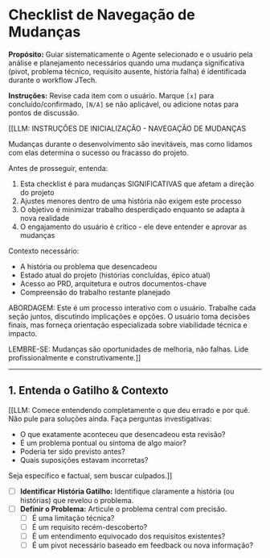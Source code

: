 <!-- Powered by JTECH™ Core -->

# Checklist de Navegação de Mudanças

**Propósito:** Guiar sistematicamente o Agente selecionado e o usuário pela análise e planejamento necessários quando uma mudança significativa (pivot, problema técnico, requisito ausente, história falha) é identificada durante o workflow JTech.

**Instruções:** Revise cada item com o usuário. Marque `[x]` para concluído/confirmado, `[N/A]` se não aplicável, ou adicione notas para pontos de discussão.

[[LLM: INSTRUÇÕES DE INICIALIZAÇÃO - NAVEGAÇÃO DE MUDANÇAS

Mudanças durante o desenvolvimento são inevitáveis, mas como lidamos com elas determina o sucesso ou fracasso do projeto.

Antes de prosseguir, entenda:

1. Esta checklist é para mudanças SIGNIFICATIVAS que afetam a direção do projeto
2. Ajustes menores dentro de uma história não exigem este processo
3. O objetivo é minimizar trabalho desperdiçado enquanto se adapta à nova realidade
4. O engajamento do usuário é crítico - ele deve entender e aprovar as mudanças

Contexto necessário:

- A história ou problema que desencadeou
- Estado atual do projeto (histórias concluídas, épico atual)
- Acesso ao PRD, arquitetura e outros documentos-chave
- Compreensão do trabalho restante planejado

ABORDAGEM:
Este é um processo interativo com o usuário. Trabalhe cada seção juntos, discutindo implicações e opções. O usuário toma decisões finais, mas forneça orientação especializada sobre viabilidade técnica e impacto.

LEMBRE-SE: Mudanças são oportunidades de melhoria, não falhas. Lide profissionalmente e construtivamente.]]

---

## 1. Entenda o Gatilho & Contexto

[[LLM: Comece entendendo completamente o que deu errado e por quê. Não pule para soluções ainda. Faça perguntas investigativas:

- O que exatamente aconteceu que desencadeou esta revisão?
- É um problema pontual ou sintoma de algo maior?
- Poderia ter sido previsto antes?
- Quais suposições estavam incorretas?

Seja específico e factual, sem buscar culpados.]]

- [ ] **Identificar História Gatilho:** Identifique claramente a história (ou histórias) que revelou o problema.
- [ ] **Definir o Problema:** Articule o problema central com precisão.
  - [ ] É uma limitação técnica?
  - [ ] É um requisito recém-descoberto?
  - [ ] É um entendimento equivocado dos requisitos existentes?
  - [ ] É um pivot necessário baseado em feedback ou nova informação?

